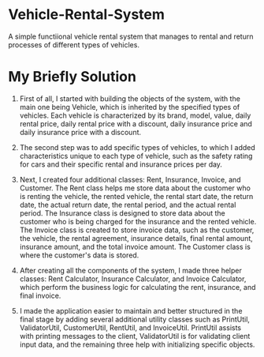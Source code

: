 # Vehicle-Rental-System
A simple functiional vehicle rental system that manages to rental and return processes of different types of vehicles.

# My Briefly Solution

1. First of all, I started with building the objects of the system, with the main one being Vehicle, which is inherited by the specified types of vehicles. Each vehicle is characterized by its brand, model, value, daily rental price, daily rental price with a discount, daily insurance price and daily insurance price with a discount.
   
2. The second step was to add specific types of vehicles, to which I added characteristics unique to each type of vehicle, such as the safety rating for cars and their specific rental and insurance prices per day.
  
3. Next, I created four additional classes: Rent, Insurance, Invoice, and Customer.
   The Rent class helps me store data about the customer who is renting the vehicle, the rented vehicle, the rental start date, the return date, the actual return date, the rental period, and the actual rental period.
   The Insurance class is designed to store data about the customer who is being charged for the insurance and the rented vehicle.
   The Invoice class is created to store invoice data, such as the customer, the vehicle, the rental agreement, insurance details, final rental amount, insurance amount, and the total invoice amount.
   The Customer class is where the customer's data is stored.

4. After creating all the components of the system, I made three helper classes: Rent Calculator, Insurance Calculator, and Invoice Calculator, which perform the business logic for calculating the rent, insurance, and 
   final invoice.

5. I made the application easier to maintain and better structured in the final stage by adding several additional utility classes such as PrintUtil, ValidatorUtil, CustomerUtil, RentUtil, and InvoiceUtil.
   PrintUtil assists with printing messages to the client, ValidatorUtil is for validating client input data, and the remaining three help with initializing specific objects.
